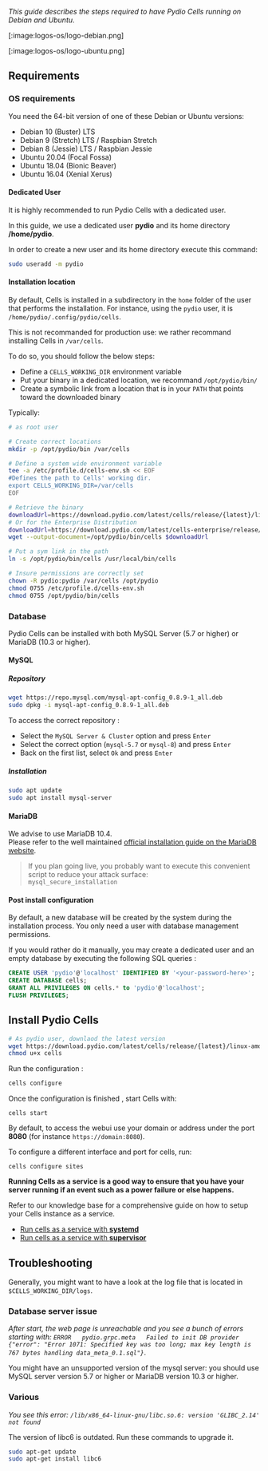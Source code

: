 
_This guide describes the steps required to have Pydio Cells running on Debian and Ubuntu_.

[:image:logos-os/logo-debian.png]

[:image:logos-os/logo-ubuntu.png]

## Requirements

### OS requirements

You need the 64-bit version of one of these Debian or Ubuntu versions:

- Debian 10 (Buster) LTS
- Debian 9 (Stretch) LTS / Raspbian Stretch
- Debian 8 (Jessie) LTS / Raspbian Jessie
- Ubuntu 20.04 (Focal Fossa)
- Ubuntu 18.04 (Bionic Beaver)
- Ubuntu 16.04 (Xenial Xerus)

#### Dedicated User

It is highly recommended to run Pydio Cells with a dedicated user.

In this guide, we use a dedicated user **pydio** and its home directory **/home/pydio**.

In order to create a new user and its home directory execute this command:

```sh
sudo useradd -m pydio
```

#### Installation location

By default, Cells is installed in a subdirectory in the `home` folder of the user that performs the installation. For instance, using the `pydio` user, it is `/home/pydio/.config/pydio/cells`.

This is not recommanded for production use: we rather recommand installing Cells in `/var/cells`.

To do so, you should follow the below steps:

- Define a `CELLS_WORKING_DIR` environment variable
- Put your binary in a dedicated location, we recommand `/opt/pydio/bin/`
- Create a symbolic link from a location that is in your `PATH` that points toward the downloaded binary

Typically:

```sh
# as root user

# Create correct locations
mkdir -p /opt/pydio/bin /var/cells

# Define a system wide environment variable
tee -a /etc/profile.d/cells-env.sh << EOF
#Defines the path to Cells' working dir.
export CELLS_WORKING_DIR=/var/cells
EOF

# Retrieve the binary
downloadUrl=https://download.pydio.com/latest/cells/release/{latest}/linux-amd64/cells
# Or for the Enterprise Distribution
downloadUrl=https://download.pydio.com/latest/cells-enterprise/release/{latest}/linux-amd64/cells-enterprise
wget --output-document=/opt/pydio/bin/cells $downloadUrl

# Put a sym link in the path
ln -s /opt/pydio/bin/cells /usr/local/bin/cells

# Insure permissions are correctly set
chown -R pydio:pydio /var/cells /opt/pydio
chmod 0755 /etc/profile.d/cells-env.sh
chmod 0755 /opt/pydio/bin/cells
```

### Database

Pydio Cells can be installed with both MySQL Server (5.7 or higher) or MariaDB (10.3 or higher).

#### MySQL

##### Repository

```bash
wget https://repo.mysql.com/mysql-apt-config_0.8.9-1_all.deb
sudo dpkg -i mysql-apt-config_0.8.9-1_all.deb
```

To access the correct repository :

- Select the `MySQL Server & Cluster` option and press `Enter`
- Select the correct option (`mysql-5.7` or `mysql-8`) and press `Enter`
- Back on the first list, select `Ok` and press `Enter`

##### Installation

```sh
sudo apt update
sudo apt install mysql-server
```

#### MariaDB

We advise to use MariaDB 10.4.  
Please refer to the well maintained [official installation guide on the MariaDB website](https://downloads.mariadb.org/mariadb/repositories/#distro=Debian&version=10.4).

> If you plan going live, you probably want to execute this convenient script to reduce your attack surface:  
> `mysql_secure_installation`

#### Post install configuration

By default, a new database will be created by the system during the installation process. You only need a user with database management permissions.

If you would rather do it manually, you may create a dedicated user and an empty database by executing the following SQL queries :

```SQL
CREATE USER 'pydio'@'localhost' IDENTIFIED BY '<your-password-here>';
CREATE DATABASE cells;
GRANT ALL PRIVILEGES ON cells.* to 'pydio'@'localhost';
FLUSH PRIVILEGES;
```
## Install Pydio Cells

```sh
# As pydio user, downlaod the latest version
wget https://download.pydio.com/latest/cells/release/{latest}/linux-amd64/cells
chmod u+x cells
```
Run the configuration :

```sh
cells configure
```

Once the configuration is finished , start Cells with:

```
cells start
```

By default, to access the webui use your domain or address under the port **8080** (for instance `https://domain:8080`).


To configure a different interface and port for cells, run:

```
cells configure sites
```

**Running Cells as a service is a good way to ensure that you have your server running if an event such as a power failure or else happens.**

Refer to our knowledge base for a comprehensive guide on how to setup your Cells instance as a service.

- [Run cells as a service with **systemd**](/en/docs/kb/deployment/running-cells-service-systemd)
- [Run cells as a service with **supervisor**](/en/docs/kb/deployment/running-cells-service-supervisor)



## Troubleshooting

Generally, you might want to have a look at the log file that is located in `$CELLS_WORKING_DIR/logs`.

### Database server issue

_After start, the web page is unreachable and you see a bunch of errors starting with: `ERROR   pydio.grpc.meta   Failed to init DB provider   {"error": "Error 1071: Specified key was too long; max key length is 767 bytes handling data_meta_0.1.sql"}`_.

You might have an unsupported version of the mysql server: you should use MySQL server version 5.7 or higher or MariaDB version 10.3 or higher.

### Various

_You see this error: `/lib/x86_64-linux-gnu/libc.so.6: version 'GLIBC_2.14' not found`_

The version of libc6 is outdated. Run these commands to upgrade it.

```sh
sudo apt-get update
sudo apt-get install libc6
```
